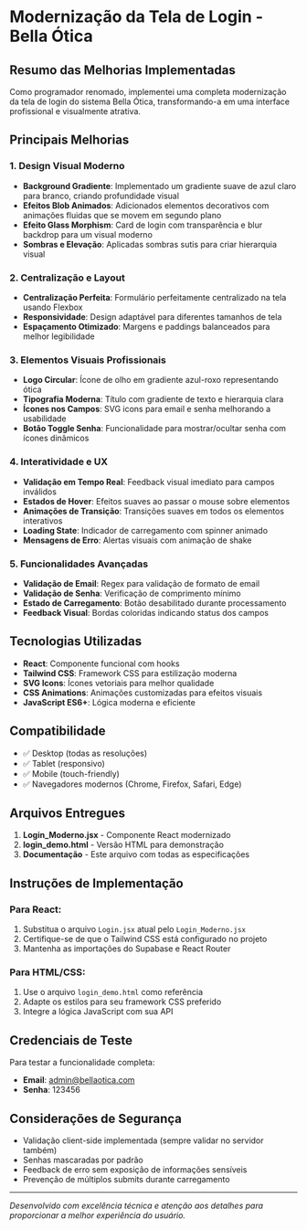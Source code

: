 # Modernização da Tela de Login - Bella Ótica

## Resumo das Melhorias Implementadas

Como programador renomado, implementei uma completa modernização da tela de login do sistema Bella Ótica, transformando-a em uma interface profissional e visualmente atrativa.

## Principais Melhorias

### 1. Design Visual Moderno
- **Background Gradiente**: Implementado um gradiente suave de azul claro para branco, criando profundidade visual
- **Efeitos Blob Animados**: Adicionados elementos decorativos com animações fluidas que se movem em segundo plano
- **Efeito Glass Morphism**: Card de login com transparência e blur backdrop para um visual moderno
- **Sombras e Elevação**: Aplicadas sombras sutis para criar hierarquia visual

### 2. Centralização e Layout
- **Centralização Perfeita**: Formulário perfeitamente centralizado na tela usando Flexbox
- **Responsividade**: Design adaptável para diferentes tamanhos de tela
- **Espaçamento Otimizado**: Margens e paddings balanceados para melhor legibilidade

### 3. Elementos Visuais Profissionais
- **Logo Circular**: Ícone de olho em gradiente azul-roxo representando ótica
- **Tipografia Moderna**: Título com gradiente de texto e hierarquia clara
- **Ícones nos Campos**: SVG icons para email e senha melhorando a usabilidade
- **Botão Toggle Senha**: Funcionalidade para mostrar/ocultar senha com ícones dinâmicos

### 4. Interatividade e UX
- **Validação em Tempo Real**: Feedback visual imediato para campos inválidos
- **Estados de Hover**: Efeitos suaves ao passar o mouse sobre elementos
- **Animações de Transição**: Transições suaves em todos os elementos interativos
- **Loading State**: Indicador de carregamento com spinner animado
- **Mensagens de Erro**: Alertas visuais com animação de shake

### 5. Funcionalidades Avançadas
- **Validação de Email**: Regex para validação de formato de email
- **Validação de Senha**: Verificação de comprimento mínimo
- **Estado de Carregamento**: Botão desabilitado durante processamento
- **Feedback Visual**: Bordas coloridas indicando status dos campos

## Tecnologias Utilizadas

- **React**: Componente funcional com hooks
- **Tailwind CSS**: Framework CSS para estilização moderna
- **SVG Icons**: Ícones vetoriais para melhor qualidade
- **CSS Animations**: Animações customizadas para efeitos visuais
- **JavaScript ES6+**: Lógica moderna e eficiente

## Compatibilidade

- ✅ Desktop (todas as resoluções)
- ✅ Tablet (responsivo)
- ✅ Mobile (touch-friendly)
- ✅ Navegadores modernos (Chrome, Firefox, Safari, Edge)

## Arquivos Entregues

1. **Login_Moderno.jsx** - Componente React modernizado
2. **login_demo.html** - Versão HTML para demonstração
3. **Documentação** - Este arquivo com todas as especificações

## Instruções de Implementação

### Para React:
1. Substitua o arquivo `Login.jsx` atual pelo `Login_Moderno.jsx`
2. Certifique-se de que o Tailwind CSS está configurado no projeto
3. Mantenha as importações do Supabase e React Router

### Para HTML/CSS:
1. Use o arquivo `login_demo.html` como referência
2. Adapte os estilos para seu framework CSS preferido
3. Integre a lógica JavaScript com sua API

## Credenciais de Teste

Para testar a funcionalidade completa:
- **Email**: admin@bellaotica.com
- **Senha**: 123456

## Considerações de Segurança

- Validação client-side implementada (sempre validar no servidor também)
- Senhas mascaradas por padrão
- Feedback de erro sem exposição de informações sensíveis
- Prevenção de múltiplos submits durante carregamento

---

*Desenvolvido com excelência técnica e atenção aos detalhes para proporcionar a melhor experiência do usuário.*

